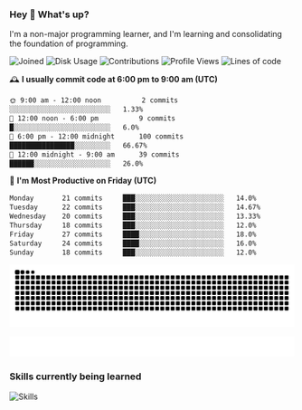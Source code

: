 ### Hey :wave: What's up?

I'm a non-major programming learner, and I'm learning and consolidating the foundation of programming.

<!--START_SECTION:waka-->
![Joined](http://img.shields.io/badge/Joined-9%20years%20ago-6D67E4?style=flat&labelColor=453C67)
![Disk Usage](http://img.shields.io/badge/Github%27s%20Storage-604.3%20MB-FD841F?style=flat&labelColor=E14D2A)
![Contributions](http://img.shields.io/badge/Contributions%20in%202025-81-7DCE13?style=flat&labelColor=2B7A0B)
![Profile Views](http://img.shields.io/badge/Profile%20Views-0-3AB4F2?style=flat&labelColor=0078AA)
![Lines of code](https://img.shields.io/badge/Lines%20of%20code-2%20Million%20Lines%20of%20code-FF8B8B?style=flat&labelColor=EB4747)

🕰️ **I usually commit code at 6:00 pm to 9:00 am (UTC)** 

```text
🌞 9:00 am - 12:00 noon          2 commits      ░░░░░░░░░░░░░░░░░░░░░░░░░   1.33% 
🌆 12:00 noon - 6:00 pm          9 commits      █░░░░░░░░░░░░░░░░░░░░░░░░   6.0% 
🌃 6:00 pm - 12:00 midnight      100 commits    ████████████████░░░░░░░░░   66.67% 
🌙 12:00 midnight - 9:00 am      39 commits     ██████░░░░░░░░░░░░░░░░░░░   26.0%
```
📅 **I'm Most Productive on Friday (UTC)** 

```text
Monday       21 commits     ███░░░░░░░░░░░░░░░░░░░░░░   14.0% 
Tuesday      22 commits     ███░░░░░░░░░░░░░░░░░░░░░░   14.67% 
Wednesday    20 commits     ███░░░░░░░░░░░░░░░░░░░░░░   13.33% 
Thursday     18 commits     ███░░░░░░░░░░░░░░░░░░░░░░   12.0% 
Friday       27 commits     ████░░░░░░░░░░░░░░░░░░░░░   18.0% 
Saturday     24 commits     ████░░░░░░░░░░░░░░░░░░░░░   16.0% 
Sunday       18 commits     ███░░░░░░░░░░░░░░░░░░░░░░   12.0%
```

<!--END_SECTION:waka-->

![Snake animation](https://raw.githubusercontent.com/dirname/dirname/output/snake.svg)

![metrics](github-metrics.svg)

### Skills currently being learned

![Skills](https://skillicons.dev/icons?i=linux,rust,go,solidity,typescript,bash,git,postgres,mysql,redis,mongo,docker,kubernetes,grafana,prometheus)
